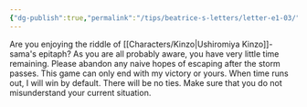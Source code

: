 ```yaml
---
{"dg-publish":true,"permalink":"/tips/beatrice-s-letters/letter-e1-03/","created":"2025-02-27T17:44:11.979+01:00","updated":"2025-03-18T19:58:25.094+01:00"}
---
```


Are you enjoying the riddle of [[Characters/Kinzo\|Ushiromiya Kinzo]]-sama's epitaph?
As you are all probably aware, you have very little time remaining.
Please abandon any naive hopes of escaping after the storm passes.
This game can only end with my victory or yours. When time runs out, I will win by default. There will be no ties.
Make sure that you do not misunderstand your current situation.
